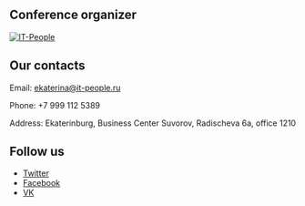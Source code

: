 ## Conference organizer
[![IT-People](https://img-fotki.yandex.ru/get/176331/121639917.103/0_180a79_f89b8c60_orig)](http://www.it-people.ru/)

## Our contacts
Email: [ekaterina@it-people.ru](mailto:ekaterina@it-people.ru)

Phone: +7 999 112 5389

Address: Ekaterinburg, Business Center Suvorov, Radischeva 6a, office 1210

## Follow us
- [Twitter](https://twitter.com/PyConRu)
- [Facebook](https://www.facebook.com/ruPycon)
- [VK](http://vk.com/pyconru)
